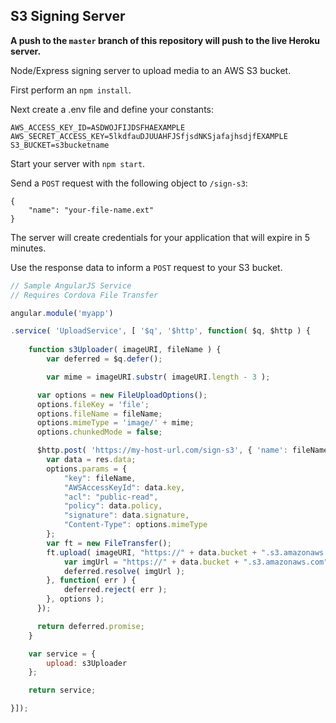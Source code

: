 S3 Signing Server
-----------------

**A push to the `master` branch of this repository will push to the live Heroku server.**

Node/Express signing server to upload media to an AWS S3 bucket.

First perform an `npm install`.

Next create a .env file and define your constants:

```
AWS_ACCESS_KEY_ID=ASDWOJFIJDSFHAEXAMPLE
AWS_SECRET_ACCESS_KEY=5lkdfauDJUUAHFJSfjsdNKSjafajhsdjfEXAMPLE
S3_BUCKET=s3bucketname
```

Start your server with `npm start`.

Send a `POST` request with the following object to `/sign-s3`:

```
{
	"name": "your-file-name.ext"
}
```

The server will create credentials for your application that will expire in 5 minutes.

Use the response data to inform a `POST` request to your S3 bucket.

``` javascript
// Sample AngularJS Service
// Requires Cordova File Transfer

angular.module('myapp')

.service( 'UploadService', [ '$q', '$http', function( $q, $http ) {
	
	function s3Uploader( imageURI, fileName ) {
	 	var deferred = $q.defer();

		var mime = imageURI.substr( imageURI.length - 3 );

	  var options = new FileUploadOptions();
	  options.fileKey = 'file';
	  options.fileName = fileName;
	  options.mimeType = 'image/' + mime;
	  options.chunkedMode = false;

	  $http.post( 'https://my-host-url.com/sign-s3', { 'name': fileName } ).then( function( res ) {
	  	var data = res.data;
	  	options.params = {
	        "key": fileName,
	        "AWSAccessKeyId": data.key,
	        "acl": "public-read",
	        "policy": data.policy,
	        "signature": data.signature,
	        "Content-Type": options.mimeType
	    };
	  	var ft = new FileTransfer();
	  	ft.upload( imageURI, "https://" + data.bucket + ".s3.amazonaws.com", function() {
	  		var imgUrl = "https://" + data.bucket + ".s3.amazonaws.com", + fileName;
	  		deferred.resolve( imgUrl );
	  	}, function( err ) {
	  		deferred.reject( err );
	  	}, options );
	  });

	  return deferred.promise;
	}

	var service = {
		upload: s3Uploader
	};

	return service;

}]);
```